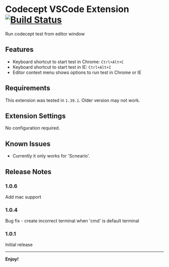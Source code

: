 # Codecept VSCode Extension [![Build Status](https://travis-ci.org/mdrakib/vscode-codecept.svg?branch=master)](https://travis-ci.org/mdrakib/vscode-codecept)

Run codecept test from editor window

## Features

* Keyboard shortcut to start test in Chrome: `Ctrl+Alt+C`
* Keyboard shortcut to start test in IE: `Ctrl+Alt+I`
* Editor context menu shows options to run test in Chrome or IE

## Requirements

This extension was tested in `1.39.1`. Older version may not work.

## Extension Settings

No configuration required.

## Known Issues

* Currently it only works for 'Scneario'.

## Release Notes

### 1.0.6

Add mac support

### 1.0.4

Bug fix - create incorrect terminal when 'cmd' is default terminal

### 1.0.1

Initial release

-----------------------------------------------------------------------------------------------------------

**Enjoy!**
